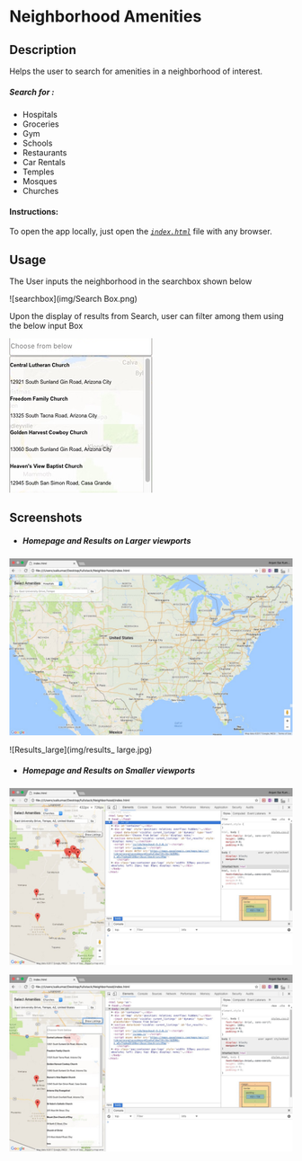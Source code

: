 # Neighborhood Amenities

## Description

Helps the user to search for amenities in a neighborhood of interest.

##### Search for :
* Hospitals
* Groceries
* Gym
* Schools
* Restaurants
* Car Rentals
* Temples
* Mosques
* Churches

#### Instructions:
To open the app locally, just open the [*```index.html```*](index.html) file with any browser.

## Usage

The User inputs the neighborhood in the searchbox shown below

![searchbox](img/Search Box.png)

Upon the display of results from Search, user can filter among them using the below input Box

![filter](img/filter.png)

## Screenshots

* ##### Homepage and Results on Larger viewports

![Home_large](img/home_large.jpg)

![Results_large](img/results_ large.jpg)

* ##### Homepage and Results on Smaller viewports

![Home_Small](img/home_small.jpg)

![Results_Small](img/results_small.jpg)
